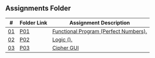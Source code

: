 ## Assignments Folder

|      #      | Folder Link  | Assignment Description                         |
| :---------: | ------------ | ---------------------------------------------- |
| [01](./P01) | [P01](./P01) | [Functional Program (Perfect Numbers).](./P01) |
| [02](./P02) | [P02](./P02) | [Logic ().](./P02)                             |
| [03](./P03) | [P03](./P03) | [Cipher GUI](./P03)                 |
